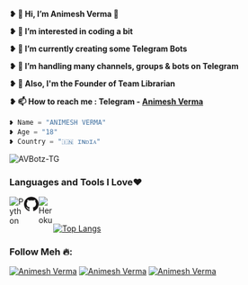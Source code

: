 **❥︎ 👋 Hi, I’m Animesh Verma 🖤**

**❥︎ 👀 I’m interested in coding a bit**

**❥︎ 🌱 I’m currently creating some Telegram Bots**

**❥︎ 💞️ I’m handling many channels, groups & bots on Telegram**

**❥︎ 💞️ Also, I'm the Founder of Team Librarian**

**❥︎ 📫 How to reach me : Telegram - [Animesh Verma](https://t.me/AniMesH941)**

```python
❥︎ Name = "ANIMESH VERMA"
❥︎ Age = "18"
❥︎ Country = "🇮🇳 ɪɴᴅɪᴀ"
```

<p align="left"> <img src="https://komarev.com/ghpvc/?username=AVBotz-TG&label=Profile%20Visits&color=orange&style=flat-square" alt="AVBotz-TG" /> </p>

### Languages and Tools I Love❤️
[<img align="left" alt="Python" width="26px" src="https://upload.wikimedia.org/wikipedia/commons/thumb/c/c3/Python-logo-notext.svg/600px-Python-logo-notext.svg.png" />](https://python.org/)
[<img align="left" alt="GitHub" width="26px" src="https://raw.githubusercontent.com/github/explore/78df643247d429f6cc873026c0622819ad797942/topics/github/github.png" />](https://git-scm.com/)
[<img align="left" alt="Heroku" width="26px" src="https://www.nicepng.com/png/full/223-2233246_heroku-logo-salesforce-heroku.png" />](https://heroku.com/)

<br />
<br />

[![Top Langs](https://github-readme-stats.vercel.app/api/top-langs/?username=AVBotz-TG&layout=compact&theme=radical)](https://github.com/legendxop)

### Follow Meh 🔥:
[![Animesh Verma](https://img.icons8.com/fluent/48/000000/instagram-new.png)][instagram]
[![Animesh Verma](https://img.icons8.com/fluent/48/000000/telegram-app.png)][telegram]
[![Animesh Verma](https://img.icons8.com/fluent/48/000000/facebook-new.png)][facebook]
###
[instagram]: https://instagram.com/Animesh_941
[telegram]: https://t.me/Animesh941
[facebook]: https://facebook.com/Animesh941


